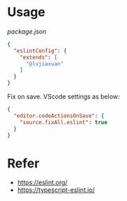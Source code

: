 # Usage

*package.json*
```json
{
  "eslintConfig": {
    "extends": [
      "@lvjiaxuan"
    ]
  }
}
```

Fix on save. VScode settings as below:
```json
{
  "editor.codeActionsOnSave": {
    "source.fixAll.eslint": true
  }
}
```

# Refer

- https://eslint.org/
- https://typescript-eslint.io/